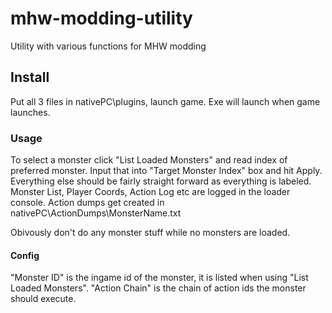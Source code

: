 # mhw-modding-utility
Utility with various functions for MHW modding

## Install
Put all 3 files in nativePC\plugins, launch game. Exe will launch when game launches.

### Usage
To select a monster click "List Loaded Monsters" and read index of preferred monster. Input that into "Target Monster Index" box and hit Apply.
Everything else should be fairly straight forward as everything is labeled.
Monster List, Player Coords, Action Log etc are logged in the loader console.
Action dumps get created in nativePC\ActionDumps\MonsterName.txt

Obivously don't do any monster stuff while no monsters are loaded.

#### Config
"Monster ID" is the ingame id of the monster, it is listed when using "List Loaded Monsters".
"Action Chain" is the chain of action ids the monster should execute.
